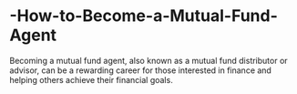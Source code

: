# -How-to-Become-a-Mutual-Fund-Agent
Becoming a mutual fund agent, also known as a mutual fund distributor or advisor, can be a rewarding career for those interested in finance and helping others achieve their financial goals. 
